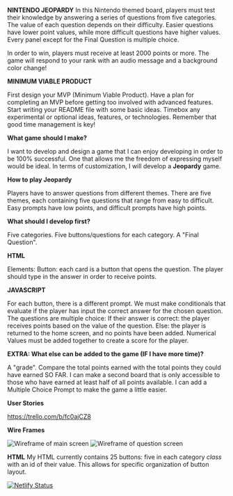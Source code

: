**NINTENDO JEOPARDY**
In this Nintendo themed board, players must test their knowledge by answering a series of questions from five categories. The value of each question depends on their difficulty. Easier questions have lower point values, while more difficult questions have higher values. Every panel except for the Final Question is multiple choice.

In order to win, players must receive at least 2000 points or more. The game will respond to your rank with an audio message and a background color change!

**MINIMUM VIABLE PRODUCT**

First design your MVP (Minimum Viable Product). Have a plan for completing an MVP before getting too involved with advanced features. Start writing your README file with some basic ideas. Timebox any experimental or optional ideas, features, or technologies. Remember that good time management is key!

**What game should I make?**

I want to develop and design a game that I can enjoy developing in order to be 100% successful. One that allows me the freedom of expressing myself would be ideal. In terms of customization, I will develop a **Jeopardy** game.

**How to play Jeopardy**

Players have to answer questions from different themes. There are five themes, each containing five questions that range from easy to difficult. Easy prompts have low points, and difficult prompts have high points.

**What should I develop first?**

Five categories.
Five buttons/questions for each category.
A "Final Question".

**HTML**

Elements:
Button: each card is a button that opens the question. The player should type in the answer in order to receive points.


**JAVASCRIPT**

For each button, there is a different prompt. We must make conditionals that evaluate if the player has input the correct answer for the chosen question.
The questions are multiple choice:
If their answer is correct: the player receives points based on the value of the question.
Else: the player is returned to the home screen, and no points have been added.
Numerical Values must be added together to create a score for the player.


**EXTRA: What else can be added to the game (IF I have more time)?**

A "grade". Compare the total points earned with the total points they could have earned SO FAR.
I can make a second board that is only accessible to those who have earned at least half of all points available.
I can add a Multiple Choice Prompt to make the game a little easier.


**User Stories**

https://trello.com/b/fc0ajCZ8

**Wire Frames**

<img src="Wireframes/Web 1920 – 1.png" alt = "Wireframe of main screen">
<img src="Wireframes/Web 1920 – 2.png" alt = "Wireframe of question screen">


**HTML**
My HTML currently contains 25 buttons: five in each category *class* with an id of their value. This allows for specific organization of button layout.


[![Netlify Status](https://api.netlify.com/api/v1/badges/bdfcb766-a0b7-4762-9ee9-5fec38fd308f/deploy-status)](https://app.netlify.com/sites/nintendo-jeopardy/deploys)